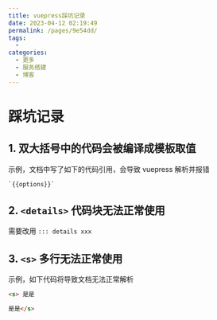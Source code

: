 ```yaml
---
title: vuepress踩坑记录
date: 2023-04-12 02:19:49
permalink: /pages/9e54dd/
tags: 
  - 
categories: 
  - 更多
  - 服务搭建
  - 博客
---
```


# 踩坑记录

## 1. 双大括号中的代码会被编译成模板取值

示例，文档中写了如下的代码引用，会导致 vuepress 解析并报错
```
`{{options}}`
```

## 2. `<details>` 代码块无法正常使用

需要改用 `::: details xxx`

## 3. `<s>` 多行无法正常使用

示例，如下代码将导致文档无法正常解析
```html
<s> 是是

是是</s>
```